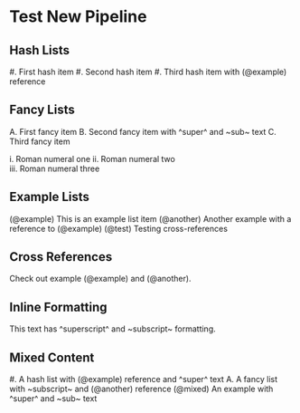 # Test New Pipeline

## Hash Lists
#. First hash item
#. Second hash item
#. Third hash item with (@example) reference

## Fancy Lists  
A. First fancy item
B. Second fancy item with ^super^ and ~sub~ text
C. Third fancy item

i. Roman numeral one
ii. Roman numeral two  
iii. Roman numeral three

## Example Lists
(@example) This is an example list item
(@another) Another example with a reference to (@example)
(@test) Testing cross-references

## Cross References
Check out example (@example) and (@another).

## Inline Formatting
This text has ^superscript^ and ~subscript~ formatting.

## Mixed Content
#. A hash list with (@example) reference and ^super^ text
A. A fancy list with ~subscript~ and (@another) reference
(@mixed) An example with ^super^ and ~sub~ text